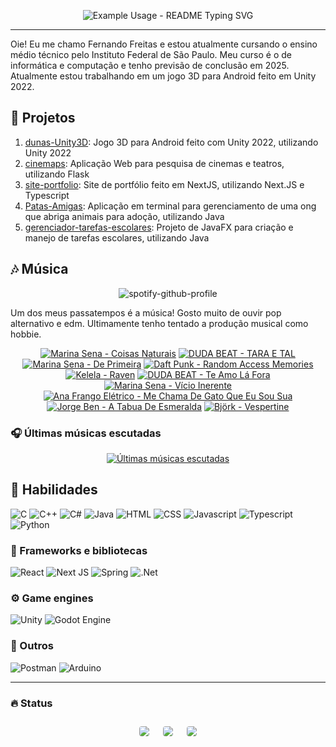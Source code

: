 <p align="center">
  <img src="https://readme-typing-svg.demolab.com/?lines=Bem vindo ao meu perfil!&font=Fira%20Code&center=true&width=380&height=50&duration=4000&pause=1000" alt="Example Usage - README Typing SVG">
</p>

---

Oie! Eu me chamo Fernando Freitas e estou atualmente cursando o ensino médio técnico pelo Instituto Federal de São Paulo. Meu curso é o de informática e computação e tenho previsão de conclusão em 2025. Atualmente estou trabalhando em um jogo 3D para Android feito em Unity 2022.

## 🔭 Projetos

1. [dunas-Unity3D](https://github.com/ferr-ffk/dunas-Unity3D): Jogo 3D para Android feito com Unity 2022, utilizando Unity 2022
2. [cinemaps](https://github.com/ferr-ffk/cinemaps): Aplicação Web para pesquisa de cinemas e teatros, utilizando Flask
3. [site-portfolio](https://github.com/ferr-ffk/site-portfolio): Site de portfólio feito em NextJS, utilizando Next.JS e Typescript
4. [Patas-Amigas](https://github.com/SarahSLG/Patas-Amigas): Aplicação em terminal para gerenciamento de uma ong que abriga animais para adoção, utilizando Java
5. [gerenciador-tarefas-escolares](https://github.com/ferr-ffk/gerenciador-tarefas-escolares): Projeto de JavaFX para criação e manejo de tarefas escolares, utilizando Java


## 🎶 Música

<div align="center">

![spotify-github-profile](https://img.shields.io/endpoint?color=blueviolet&url=https://lastfm-last-played.biancarosa.com.br/glass_nx/latest-song?format=shields.io)

</div>

Um dos meus passatempos é a música! Gosto muito de ouvir pop alternativo e edm. Ultimamente tenho tentado a produção musical como hobbie.

<!-- lastfm -->
<p align="center"><a href="https://www.last.fm/music/Marina+Sena/Coisas+Naturais"><img src="https://lastfm.freetls.fastly.net/i/u/64s/998560a2b5080484f07b3fd25f3d8fe9.jpg" title="Marina Sena - Coisas Naturais"></a> <a href="https://www.last.fm/music/DUDA+BEAT/TARA+E+TAL"><img src="https://lastfm.freetls.fastly.net/i/u/64s/bfeca243939c8b340aeff420e96921a1.jpg" title="DUDA BEAT - TARA E TAL"></a> <a href="https://www.last.fm/music/Marina+Sena/De+Primeira"><img src="https://lastfm.freetls.fastly.net/i/u/64s/ee231d5121320038ac6ae115beb5af70.jpg" title="Marina Sena - De Primeira"></a> <a href="https://www.last.fm/music/Daft+Punk/Random+Access+Memories"><img src="https://lastfm.freetls.fastly.net/i/u/64s/11dd7e48a1f042c688bf54985f01d088.png" title="Daft Punk - Random Access Memories"></a> <a href="https://www.last.fm/music/Kelela/Raven"><img src="https://lastfm.freetls.fastly.net/i/u/64s/21b87f7dd4ae908bd24bd964645bffa1.jpg" title="Kelela - Raven"></a> <a href="https://www.last.fm/music/DUDA+BEAT/Te+Amo+L%C3%A1+Fora"><img src="https://lastfm.freetls.fastly.net/i/u/64s/ab826bacca61cac1c04923c3fa118208.jpg" title="DUDA BEAT - Te Amo Lá Fora"></a> <a href="https://www.last.fm/music/Marina+Sena/V%C3%ADcio+Inerente"><img src="https://lastfm.freetls.fastly.net/i/u/64s/1a7cb52babb447a618d9aaf59f4cf380.png" title="Marina Sena - Vício Inerente"></a> <a href="https://www.last.fm/music/Ana+Frango+El%C3%A9trico/Me+Chama+De+Gato+Que+Eu+Sou+Sua"><img src="https://lastfm.freetls.fastly.net/i/u/64s/849720bdfd22419153476260db67cb33.jpg" title="Ana Frango Elétrico - Me Chama De Gato Que Eu Sou Sua"></a> <a href="https://www.last.fm/music/Jorge+Ben/A+Tabua+De+Esmeralda"><img src="https://lastfm.freetls.fastly.net/i/u/64s/4a5697166535be029889a470b15f04e9.png" title="Jorge Ben - A Tabua De Esmeralda"></a> <a href="https://www.last.fm/music/Bj%C3%B6rk/Vespertine"><img src="https://lastfm.freetls.fastly.net/i/u/64s/672116cb65de42eface9d5b0b0ddcd74.png" title="Björk - Vespertine"></a> </p>

### 🎧 Últimas músicas escutadas

<div align="center">
   
[![Últimas músicas escutadas](https://lastfm-recently-played.vercel.app/api?user=glass_nx&width=500&loved_style=3&loved=true&show_user=header&footer_style=compact_stats)](last.fm/user/glass_nx)

</div>

## 🏃 Habilidades

![C](https://img.shields.io/badge/-C-A8B9CC?logo=c&logoColor=black&style=for-the-badge)
![C++](https://img.shields.io/badge/C++-00599C?style=flat-square&logo=C%2B%2B&logoColor=white)
![C#](https://img.shields.io/badge/c%23-%23239120.svg?style=for-the-badge&logo=csharp&logoColor=white)
![Java](https://img.shields.io/badge/Java-ED8B00?style=for-the-badge&logo=openjdk&logoColor=white)
![HTML](https://img.shields.io/badge/HTML5-E34F26?style=for-the-badge&logo=html5&logoColor=white)
![CSS](https://img.shields.io/badge/CSS3-1572B6?style=for-the-badge&logo=css3&logoColor=white)
![Javascript](https://img.shields.io/badge/JavaScript-F7DF1E?style=for-the-badge&logo=javascript&logoColor=black)
![Typescript](https://shields.io/badge/TypeScript-3178C6?logo=TypeScript&logoColor=FFF&style=flat-square)
![Python](https://img.shields.io/badge/python-3670A0?style=for-the-badge&logo=python&logoColor=ffdd54)

### 🧰 Frameworks e bibliotecas

![React](https://img.shields.io/badge/react-61DAFB?style=for-the-badge&logo=react&logoColor=white)
![Next JS](https://img.shields.io/badge/Next-black?style=for-the-badge&logo=next.js&logoColor=white)
![Spring](https://img.shields.io/badge/spring-%236DB33F.svg?style=for-the-badge&logo=spring&logoColor=white)
![.Net](https://img.shields.io/badge/.NET-5C2D91?style=for-the-badge&logo=.net&logoColor=white)

### ⚙️ Game engines

![Unity](https://img.shields.io/badge/unity-%23000000.svg?style=for-the-badge&logo=unity&logoColor=white)
![Godot Engine](https://img.shields.io/badge/GODOT-%23FFFFFF.svg?style=for-the-badge&logo=godot-engine)

### 🥇 Outros

![Postman](https://img.shields.io/badge/Postman-F6BB43?style=flat-square&logo=Postman&logoColor=white)
![Arduino](https://img.shields.io/badge/-Arduino-00979D?style=for-the-badge&logo=Arduino&logoColor=white)

---

### :fire: Status
   
<div align="center">
  <div style="display: flex; flex-wrap: wrap; justify-content: center; align-items: center;">
  <img src="https://github-profile-summary-cards.vercel.app/api/cards/profile-details?username=ferr-ffk&show_icons=true&theme=dark" style="border: 1px solid white; border-radius: 5px; margin: 10px;">
  <img src="https://github-profile-summary-cards.vercel.app/api/cards/stats?username=ferr-ffk&show_icons=true&theme=dark" style="border: 1px solid white; border-radius: 5px; margin: 10px;">
  <img src="https://github-profile-summary-cards.vercel.app/api/cards/productive-time?username=ferr-ffk&show_icons=true&theme=dark" style="border: 1px solid white; border-radius: 5px; margin: 10px;">
</div>
